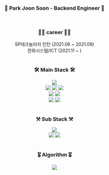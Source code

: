 <div align=center><h3>🚀 Park Joon Soon - Backend Engineer 🚀</h3></div><br>


<div align=center><h3>👨‍💻 career 👨‍💻</h3></div>
<div align=center>
  <span>SP테크놀러지 인턴 (2021.06 ~ 2021.08)</span><br>
  <span>한화시스템/ICT (2021.11 ~ )</span>
</div><br>
<div align=center><h3>🛠 Main Stack 🛠</h3></div>
<div align=center> 
  <img src="https://img.shields.io/badge/java-007396?style=flat&logo=java&logoColor=white">  
  <br>
  
  <img src="https://img.shields.io/badge/spring-6DB33F?style=flate&logo=spring&logoColor=white">
  <img src="https://img.shields.io/badge/springboot-6DB33F?style=flate&logo=springboot&logoColor=white">
  <img src="https://img.shields.io/badge/springsecurity-6DB33F?style=flat&logo=springsecurity&logoColor=white">
  <br>
  
   <img src="https://img.shields.io/badge/javascript-F7DF1E?style=flat&logo=javascript&logoColor=black"> 
  <img src="https://img.shields.io/badge/jquery-0769AD?style=flat&logo=jquery&logoColor=white">
  <br>
   
  <img src="https://img.shields.io/badge/oracle-F80000?style=flat&logo=oracle&logoColor=white"> 
  <img src="https://img.shields.io/badge/postgreSql-003545?style=flat&logo=postgreSql&logoColor=white"> 
  <br>
  
  
</div><br>

<div align=center><h3>⚒ Sub Stack ⚒</h3></div>
<div align=center>
  <img src="https://img.shields.io/badge/python-3776AB?style=flat&logo=python&logoColor=white">
  <br>

  <img src="https://img.shields.io/badge/linux-FCC624?style=flat&logo=linux&logoColor=black"> 
  <img src="https://img.shields.io/badge/amazonaws-232F3E?style=flat&logo=amazonaws&logoColor=white">
</div>

<br>
<div align=center><h3>🎖 Algorithm 🎖</h3></div>
<div align=center><img src="http://mazassumnida.wtf/api/v2/generate_badge?boj=qkrwnstns52"></div>
